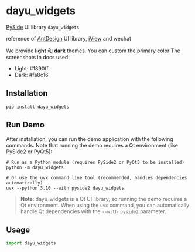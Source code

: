 # dayu_widgets

[PySide](https://wiki.qt.io/PySide) UI library `dayu_widgets`

reference of [AntDesign](https://ant.design/) UI library, [iView](https://www.iviewui.com/) and wechat


We provide **light** 和 **dark** themes. You can custom the primary color
The screenshots in docs used:

* Light: #1890ff
* Dark: #fa8c16


## Installation

```shell
pip install dayu_widgets
```

## Run Demo

After installation, you can run the demo application with the following commands. Note that running the demo requires a Qt environment (like PySide2 or PyQt5):

```shell
# Run as a Python module (requires PySide2 or PyQt5 to be installed)
python -m dayu_widgets

# Or use the uvx command line tool (recommended, handles dependencies automatically)
uvx --python 3.10 --with pyside2 dayu_widgets
```

> **Note**: dayu_widgets is a Qt UI library, so running the demo requires a Qt environment. When using the `uvx` command, you can automatically handle Qt dependencies with the `--with pyside2` parameter.

## Usage

```python
import dayu_widgets
```
